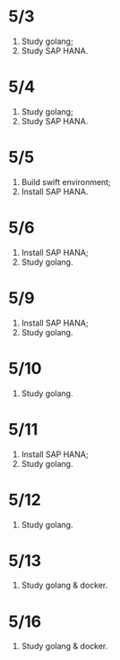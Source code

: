 # 5/3
1. Study golang;
2. Study SAP HANA.

# 5/4
1. Study golang;
2. Study SAP HANA.

# 5/5
1. Build swift environment;
2. Install SAP HANA.

# 5/6
1. Install SAP HANA;
2. Study golang.

# 5/9
1. Install SAP HANA;
2. Study golang.

# 5/10
1. Study golang.

# 5/11
1. Install SAP HANA;
2. Study golang.

# 5/12
1. Study golang.

# 5/13
1. Study golang & docker.

# 5/16
1. Study golang & docker.
